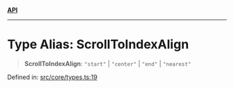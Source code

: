 [**API**](../../API.md)

***

# Type Alias: ScrollToIndexAlign

> **ScrollToIndexAlign**: `"start"` \| `"center"` \| `"end"` \| `"nearest"`

Defined in: [src/core/types.ts:19](https://github.com/inokawa/virtua/blob/0ce0cc2cff2931917967ae53679917fd6b9407b9/src/core/types.ts#L19)
